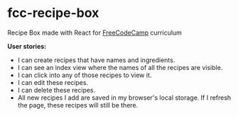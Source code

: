 # fcc-recipe-box

Recipe Box made with React for <a href='https://www.freecodecamp.com'>FreeCodeCamp</a> curriculum

<strong>User stories:</strong>
<ul>
  <li>I can create recipes that have names and ingredients.
  <li>I can see an index view where the names of all the recipes are visible.
  <li>I can click into any of those recipes to view it.
  <li>I can edit these recipes.
  <li>I can delete these recipes.
  <li>All new recipes I add are saved in my browser's local storage. If I refresh the page, these recipes will still be there.
</ul>
